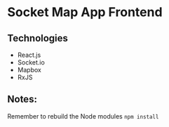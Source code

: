 # Socket Map App Frontend

## Technologies

-   React.js
-   Socket.io
-   Mapbox
-   RxJS

## Notes:

Remember to rebuild the Node modules `npm install`
